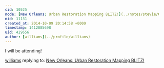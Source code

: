 ```yaml
---
cid: 10525
node: [New Orleans: Urban Restoration Mapping BLITZ!](../notes/stevie/09-11-2014/new-orleans-urban-restoration-mapping-blitz)
nid: 11131
created_at: 2014-10-09 20:14:58 +0000
timestamp: 1412885698
uid: 429656
author: [williams](../profile/williams)
---
```


I will be attending!

[williams](../profile/williams) replying to: [New Orleans: Urban Restoration Mapping BLITZ!](../notes/stevie/09-11-2014/new-orleans-urban-restoration-mapping-blitz)

